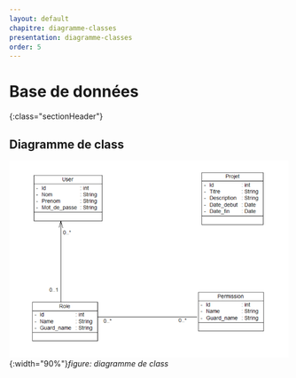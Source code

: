 ```yaml
---
layout: default
chapitre: diagramme-classes
presentation: diagramme-classes
order: 5
---
```

# Base de données
{:class="sectionHeader"}

<!-- new slide -->

## Diagramme de class    
![Diagramme de class](./Images/Diagramme-classe.png){:width="90%"}*figure: diagramme de class*

<!-- new slide -->
